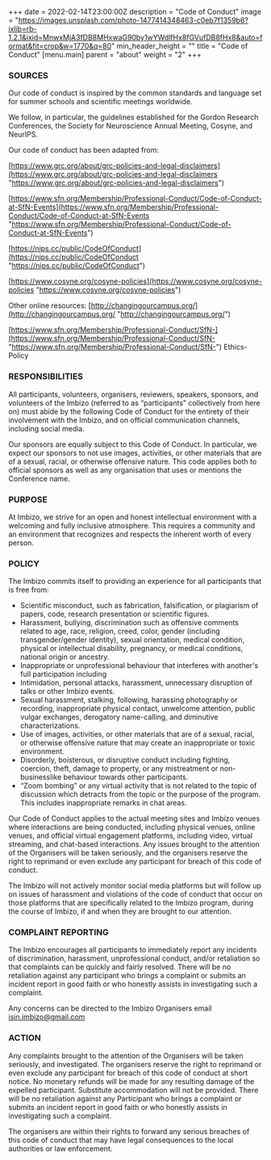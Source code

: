 +++
date = 2022-02-14T23:00:00Z
description = "Code of Conduct"
image = "https://images.unsplash.com/photo-1477414348463-c0eb7f1359b6?ixlib=rb-1.2.1&ixid=MnwxMjA3fDB8MHxwaG90by1wYWdlfHx8fGVufDB8fHx8&auto=format&fit=crop&w=1770&q=80"
min_header_height = ""
title = "Code of Conduct"
[menu.main]
parent = "about"
weight = "2"
+++
### SOURCES

Our code of conduct is inspired by the common standards and language set for summer schools and scientific meetings worldwide.

We follow, in particular, the guidelines established for the Gordon Research Conferences, the Society for Neuroscience Annual Meeting, Cosyne, and NeurIPS.

Our code of conduct has been adapted from:

[https://www.grc.org/about/grc-policies-and-legal-disclaimers](https://www.grc.org/about/grc-policies-and-legal-disclaimers "https://www.grc.org/about/grc-policies-and-legal-disclaimers")

[https://www.sfn.org/Membership/Professional-Conduct/Code-of-Conduct-at-SfN-Events](https://www.sfn.org/Membership/Professional-Conduct/Code-of-Conduct-at-SfN-Events "https://www.sfn.org/Membership/Professional-Conduct/Code-of-Conduct-at-SfN-Events")

[https://nips.cc/public/CodeOfConduct](https://nips.cc/public/CodeOfConduct "https://nips.cc/public/CodeOfConduct")

[https://www.cosyne.org/cosyne-policies](https://www.cosyne.org/cosyne-policies "https://www.cosyne.org/cosyne-policies")

Other online resources: [http://changingourcampus.org/](http://changingourcampus.org/ "http://changingourcampus.org/")

[https://www.sfn.org/Membership/Professional-Conduct/SfN-](https://www.sfn.org/Membership/Professional-Conduct/SfN- "https://www.sfn.org/Membership/Professional-Conduct/SfN-") Ethics-Policy

### RESPONSIBILITIES

All participants, volunteers, organisers, reviewers, speakers, sponsors, and volunteers of the Imbizo (referred to as “participants” collectively from here on) must abide by the following Code of Conduct for the entirety of their involvement with the Imbizo, and on official communication channels, including social media.

Our sponsors are equally subject to this Code of Conduct. In particular, we expect our sponsors to not use images, activities, or other materials that are of a sexual, racial, or otherwise offensive nature. This code applies both to official sponsors as well as any organisation that uses or mentions the Conference name.

### PURPOSE

At Imbizo, we strive for an open and honest intellectual environment with a welcoming and fully inclusive atmosphere. This requires a community and an environment that recognizes and respects the inherent worth of every person.

### POLICY

The Imbizo commits itself to providing an experience for all participants that is free from:

* Scientific misconduct, such as fabrication, falsification, or plagiarism of papers, code,  research presentation or scientific figures.
* Harassment, bullying, discrimination such as offensive comments related to age, race, religion, creed, color, gender (including transgender/gender identity), sexual orientation, medical condition, physical or intellectual disability, pregnancy, or medical conditions, national origin or ancestry.
* Inappropriate or unprofessional behaviour that interferes with another's full participation including
* Intimidation, personal attacks, harassment, unnecessary disruption of talks or other Imbizo events.
* Sexual harassment, stalking, following, harassing photography or recording, inappropriate physical contact, unwelcome attention, public vulgar exchanges, derogatory name-calling, and diminutive characterizations.
* Use of images, activities, or other materials that are of a sexual, racial, or otherwise offensive nature that may create an inappropriate or toxic environment.
* Disorderly, boisterous, or disruptive conduct including fighting, coercion, theft, damage to property, or any mistreatment or non-businesslike behaviour towards other participants.
* “Zoom bombing” or any virtual activity that is not related to the topic of discussion which detracts from the topic or the purpose of the program. This includes inappropriate remarks in chat areas.

Our Code of Conduct applies to the actual meeting sites and Imbizo venues where interactions are being conducted, including physical venues, online venues, and official virtual engagement platforms, including video, virtual streaming, and chat-based interactions. Any issues brought to the attention of the Organisers will be taken seriously, and the organisers reserve the right to reprimand or even exclude any participant for breach of this code of conduct.

The Imbizo will not actively monitor social media platforms but will follow up on issues of harassment and violations of the code of conduct that occur on those platforms that are specifically related to the Imbizo program, during the course of Imbizo, if and when they are brought to our attention.

### COMPLAINT REPORTING

The Imbizo encourages all participants to immediately report any incidents of discrimination, harassment, unprofessional conduct, and/or retaliation so that complaints can be quickly and fairly resolved. There will be no retaliation against any participant who brings a complaint or submits an incident report in good faith or who honestly assists in investigating such a complaint.

Any concerns can be directed to the Imbizo Organisers email isin.imbizo@gmail.com

### ACTION

Any complaints brought to the attention of the Organisers will be taken seriously, and investigated. The organisers reserve the right to reprimand or even exclude any participant for breach of this code of conduct at short notice. No monetary refunds will be made for any resulting damage of the expelled participant. Substitute accommodation will not be provided. There will be no retaliation against any Participant who brings a complaint or submits an incident report in good faith or who honestly assists in investigating such a complaint.

The organisers are within their rights to forward any serious breaches of this code of conduct that may have legal consequences to the local authorities or law enforcement.